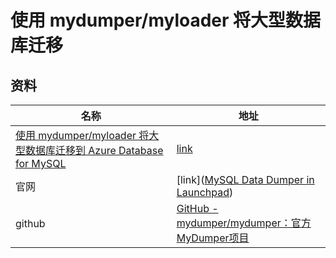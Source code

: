 #  使用 mydumper/myloader 将大型数据库迁移

## 资料

| 名称                                                         | 地址                                                         |
| ------------------------------------------------------------ | ------------------------------------------------------------ |
| [使用 mydumper/myloader 将大型数据库迁移到 Azure Database for MySQL](https://learn.microsoft.com/zh-cn/azure/mysql/migrate/concepts-migrate-mydumper-myloader) | [link](https://learn.microsoft.com/zh-cn/azure/mysql/migrate/concepts-migrate-mydumper-myloader) |
| 官网                                                         | [link]([MySQL Data Dumper in Launchpad](https://launchpad.net/mydumper)) |
| github                                                       | [GitHub - mydumper/mydumper：官方MyDumper项目](https://github.com/mydumper/mydumper) |

